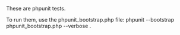 These are phpunit tests.

To run them, use the phpunit_bootstrap.php file:
    phpunit --bootstrap phpunit_bootstrap.php --verbose .
